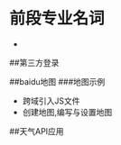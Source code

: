 # 前段专业名词 #
-
##第三方登录

##baidu地图
###地图示例
- 跨域引入JS文件
       <script type="text/javascript" src="http://api.map.baidu.com/api?v=2.0&ak=ZTgc2aSd34zZlXKcn6paaXaXnXcei6MY"></script>
- 创建地图,编写与设置地图


##天气API应用
##
